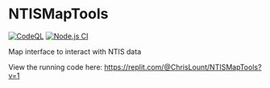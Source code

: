 # NTISMapTools
[![CodeQL](https://github.com/warerebel/NTISMapTools/actions/workflows/codeql-analysis.yml/badge.svg)](https://github.com/warerebel/NTISMapTools/actions/workflows/codeql-analysis.yml)
[![Node.js CI](https://github.com/warerebel/NTISMapTools/actions/workflows/node.js.yml/badge.svg)](https://github.com/warerebel/NTISMapTools/actions/workflows/node.js.yml)

Map interface to interact with NTIS data

View the running code here: https://replit.com/@ChrisLount/NTISMapTools?v=1
